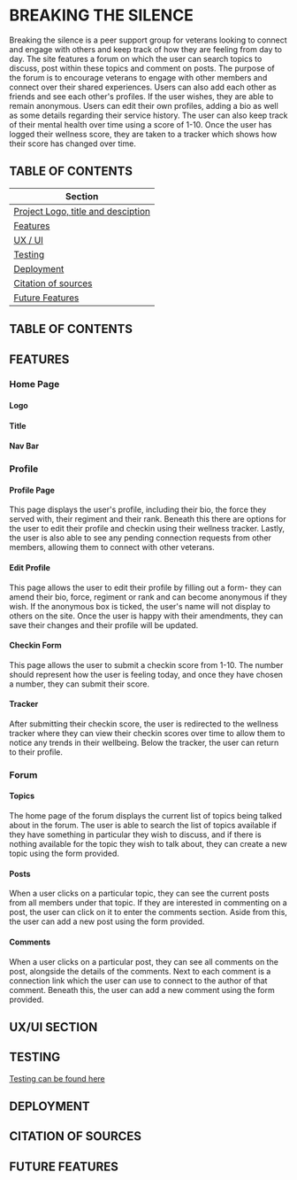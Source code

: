 # BREAKING THE SILENCE

Breaking the silence is a peer support group for veterans looking to connect and engage with others and keep track of how they are feeling from day to day. The site features a forum on which the user can search topics to discuss, post within these topics and comment on posts. The purpose of the forum is to encourage veterans to engage with other members and connect over their shared experiences. Users can also add each other as friends and see each other's profiles. If the user wishes, they are able to remain anonymous. Users can edit their own profiles, adding a bio as well as some details regarding their service history. The user can also keep track of their mental health over time using a score of 1-10. Once the user has logged their wellness score, they are taken to a tracker which shows how their score has changed over time.

## TABLE OF CONTENTS
| Section |
| --- |
| [Project Logo, title and desciption](#breaking-the-silence) |
| [Features](#features) |
| [UX / UI](#uxui-section) |
| [Testing](#testing) |
| [Deployment](#deployment) |
| [Citation of sources](#citation-of-sources) |
| [Future Features](#future-features) |

## TABLE OF CONTENTS
## FEATURES

### Home Page

#### Logo

#### Title

#### Nav Bar

### Profile

#### Profile Page

This page displays the user's profile, including their bio, the force they served with, their regiment and their rank. Beneath this there are options for the user to edit their profile and checkin using their wellness tracker. Lastly, the user is also able to see any pending connection requests from other members, allowing them to connect with other veterans.

#### Edit Profile

This page allows the user to edit their profile by filling out a form- they can amend their bio, force, regiment or rank and can become anonymous if they wish. If the anonymous box is ticked, the user's name will not display to others on the site. Once the user is happy with their amendments, they can save their changes and their profile will be updated.

#### Checkin Form

This page allows the user to submit a checkin score from 1-10. The number should represent how the user is feeling today, and once they have chosen a number, they can submit their score.

#### Tracker

After submitting their checkin score, the user is redirected to the wellness tracker where they can view their checkin scores over time to allow them to notice any trends in their wellbeing. Below the tracker, the user can return to their profile.

### Forum

#### Topics

The home page of the forum displays the current list of topics being talked about in the forum. The user is able to search the list of topics available if they have something in particular they wish to discuss, and if there is nothing available for the topic they wish to talk about, they can create a new topic using the form provided.

#### Posts

When a user clicks on a particular topic, they can see the current posts from all members under that topic. If they are interested in commenting on a post, the user can click on it to enter the comments section. Aside from this, the user can add a new post using the form provided.

#### Comments

When a user clicks on a particular post, they can see all comments on the post, alongside the details of the comments. Next to each comment is a connection link which the user can use to connect to the author of that comment. Beneath this, the user can add a new comment using the form provided.


## UX/UI SECTION 
## TESTING
[Testing can be found here](/testing.md)
## DEPLOYMENT
## CITATION OF SOURCES
## FUTURE FEATURES  